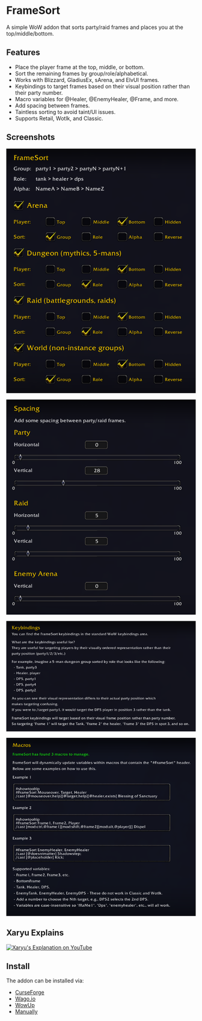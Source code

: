 # FrameSort #

A simple WoW addon that sorts party/raid frames and places you at the top/middle/bottom.

## Features ##

* Place the player frame at the top, middle, or bottom.
* Sort the remaining frames by group/role/alphabetical.
* Works with Blizzard, GladiusEx, sArena, and ElvUI frames.
* Keybindings to target frames based on their visual position rather than their party number.
* Macro variables for @Healer, @EnemyHealer, @Frame, and more.
* Add spacing between frames.
* Taintless sorting to avoid taint/UI issues.
* Supports Retail, Wotlk, and Classic.

## Screenshots ##

![Options](https://github.com/Verubato/framesort/raw/main/assets/options.png)

![Spacing](https://github.com/Verubato/framesort/raw/main/assets/spacing.png)

![Keybindings](https://github.com/Verubato/framesort/raw/main/assets/keybindings.png)

![Macros](https://github.com/Verubato/framesort/raw/main/assets/macros.png)

## Xaryu Explains ##

[![Xaryu's Explanation on YouTube](https://markdown-videos.deta.dev/youtube/2PiKjvT30cM)](https://www.youtube.com/watch?v=2PiKjvT30cM&t=212s)

## Install ##

The addon can be installed via:

* [CurseForge](https://www.curseforge.com/wow/addons/framesort)
* [Wago.io](https://addons.wago.io/addons/framesort)
* [WowUp](https://wowup.io/)
* [Manually](https://github.com/Verubato/framesort/releases/latest)
